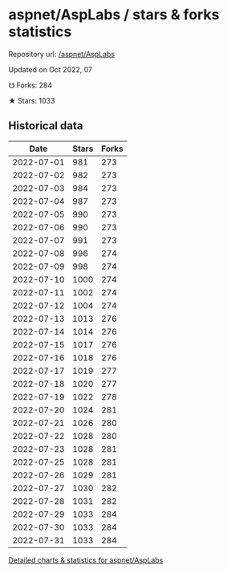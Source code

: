 # aspnet/AspLabs / stars & forks statistics

Repository url: [/aspnet/AspLabs](https://github.com/aspnet/AspLabs)

Updated on Oct 2022, 07

☋ Forks: 284

★ Stars: 1033

## Historical data
| Date | Stars | Forks |
|------|-------|-------|
| 2022-07-01 | 981 | 273 | 
| 2022-07-02 | 982 | 273 | 
| 2022-07-03 | 984 | 273 | 
| 2022-07-04 | 987 | 273 | 
| 2022-07-05 | 990 | 273 | 
| 2022-07-06 | 990 | 273 | 
| 2022-07-07 | 991 | 273 | 
| 2022-07-08 | 996 | 274 | 
| 2022-07-09 | 998 | 274 | 
| 2022-07-10 | 1000 | 274 | 
| 2022-07-11 | 1002 | 274 | 
| 2022-07-12 | 1004 | 274 | 
| 2022-07-13 | 1013 | 276 | 
| 2022-07-14 | 1014 | 276 | 
| 2022-07-15 | 1017 | 276 | 
| 2022-07-16 | 1018 | 276 | 
| 2022-07-17 | 1019 | 277 | 
| 2022-07-18 | 1020 | 277 | 
| 2022-07-19 | 1022 | 278 | 
| 2022-07-20 | 1024 | 281 | 
| 2022-07-21 | 1026 | 280 | 
| 2022-07-22 | 1028 | 280 | 
| 2022-07-23 | 1028 | 281 | 
| 2022-07-25 | 1028 | 281 | 
| 2022-07-26 | 1029 | 281 | 
| 2022-07-27 | 1030 | 282 | 
| 2022-07-28 | 1031 | 282 | 
| 2022-07-29 | 1033 | 284 | 
| 2022-07-30 | 1033 | 284 | 
| 2022-07-31 | 1033 | 284 | 


[Detailed charts & statistics for aspnet/AspLabs](https://reviewgithub.com/rep/aspnet/AspLabs)
